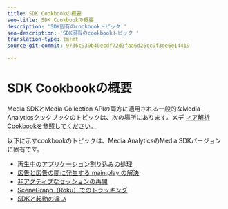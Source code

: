 ```yaml
---
title: SDK Cookbookの概要
seo-title: SDK Cookbookの概要
description: 'SDK固有のcookbookトピック '
seo-description: 'SDK固有のcookbookトピック '
translation-type: tm+mt
source-git-commit: 9736c939b40ecdf72d3faa6d25cc9f3ee6e14419

---
```



# SDK Cookbookの概要

Media SDKとMedia Collection APIの両方に適用される一般的なMedia Analyticsクックブックのトピックは、次の場所にあります。メデ [ィア解析Cookbookを参照してください。](/help/media-analytics-cookbook/media-analytics-cookbook.md)

以下に示すcookbookのトピックは、Media AnalyticsのMedia SDKバージョンに固有です。

* [再生中のアプリケーション割り込みの処理](/help/sdk-implement/cookbook/app-interrupts.md)
* [広告と広告の間に発生する main:play の解決](/help/sdk-implement/cookbook/fix-ad-play-ad.md)
* [非アクティブなセッションの再開](/help/sdk-implement/cookbook/resuming-inactive.md)
* [SceneGraph（Roku）でのトラッキング](/help/sdk-implement/cookbook/sdk-track-scenegraph.md)
* [SDKと起動の違い](/help/sdk-implement/cookbook/sdk-vs-launch-qoe.md)
